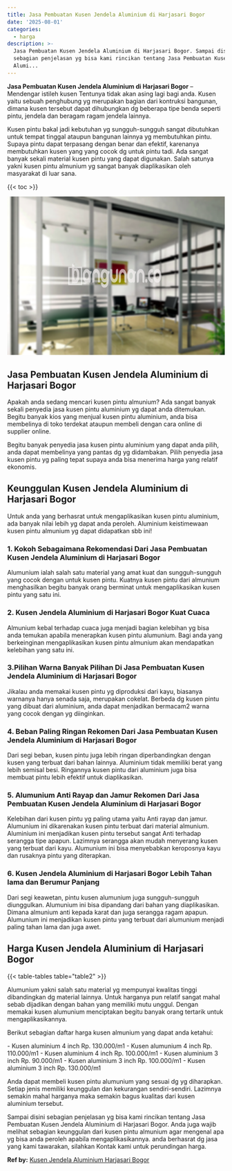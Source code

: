 ```yaml
---
title: Jasa Pembuatan Kusen Jendela Aluminium di Harjasari Bogor
date: '2025-08-01'
categories:
  - harga
description: >-
  Jasa Pembuatan Kusen Jendela Aluminium di Harjasari Bogor. Sampai disini
  sebagian penjelasan yg bisa kami rincikan tentang Jasa Pembuatan Kusen Jendela
  Alumi...
---
```


**Jasa Pembuatan Kusen Jendela Aluminium di Harjasari Bogor** – Mendengar istileh kusen Tentunya tidak akan asing lagi bagi anda. Kusen yaitu sebuah penghubung yg merupakan bagian dari kontruksi bangunan, dimana kusen tersebut dapat dihubungkan dg beberapa tipe benda seperti pintu, jendela dan beragam ragam jendela lainnya.

Kusen pintu bakal jadi kebutuhan yg sungguh-sungguh sangat dibutuhkan untuk tempat tinggal ataupun bangunan lainnya yg membutuhkan pintu. Supaya pintu dapat terpasang dengan benar dan efektif, karenanya membutuhkan kusen yang yang cocok dg untuk pintu tadi. Ada sangat banyak sekali material kusen pintu yang dapat digunakan. Salah satunya yakni kusen pintu almunium yg sangat banyak diaplikasikan oleh masyarakat di luar sana.

{{< toc >}}

![Jasa Pembuatan Kusen Jendela Aluminium di Harjasari Bogor](/images/harga-kusen-jendela-alumunium-43.png)

## Jasa Pembuatan Kusen Jendela Aluminium di Harjasari Bogor

Apakah anda sedang mencari kusen pintu almunium? Ada sangat banyak sekali penyedia jasa kusen pintu aluminium yg dapat anda ditemukan. Begitu banyak kios yang menjual kusen pintu aluminium, anda bisa membelinya di toko terdekat ataupun membeli dengan cara online di supplier online.

Begitu banyak penyedia jasa kusen pintu aluminium yang dapat anda pilih, anda dapat membelinya yang pantas dg yg didambakan. Pilih penyedia jasa kusen pintu yg paling tepat supaya anda bisa menerima harga yang relatif ekonomis.

## Keunggulan Kusen Jendela Aluminium di Harjasari Bogor

Untuk anda yang berhasrat untuk mengaplikasikan kusen pintu aluminium, ada banyak nilai lebih yg dapat anda peroleh. Aluminium keistimewaan kusen pintu almunium yg dapat didapatkan sbb ini!

### 1\. Kokoh Sebagaimana Rekomendasi Dari Jasa Pembuatan Kusen Jendela Aluminium di Harjasari Bogor

Alumunium ialah salah satu material yang amat kuat dan sungguh-sungguh yang cocok dengan untuk kusen pintu. Kuatnya kusen pintu dari almunium menghasilkan begitu banyak orang berminat untuk mengaplikasikan kusen pintu yang satu ini.

### 2\. Kusen Jendela Aluminium di Harjasari Bogor Kuat Cuaca

Almunium kebal terhadap cuaca juga menjadi bagian kelebihan yg bisa anda temukan apabila menerapkan kusen pintu alumunium. Bagi anda yang berkeinginan mengaplikasikan kusen pintu almunium akan mendapatkan kelebihan yang satu ini.

### 3.Pilihan Warna Banyak Pilihan Di Jasa Pembuatan Kusen Jendela Aluminium di Harjasari Bogor

Jikalau anda memakai kusen pintu yg diproduksi dari kayu, biasanya warnanya hanya senada saja, merupakan cokelat. Berbeda dg kusen pintu yang dibuat dari aluminium, anda dapat menjadikan bermacam2 warna yang cocok dengan yg diinginkan.

### 4\. Beban Paling Ringan Rekomen Dari Jasa Pembuatan Kusen Jendela Aluminium di Harjasari Bogor

Dari segi beban, kusen pintu juga lebih ringan diperbandingkan dengan kusen yang terbuat dari bahan lainnya. Aluminium tidak memiliki berat yang lebih semisal besi. Ringannya kusen pintu dari aluminium juga bisa membuat pintu lebih efektif untuk diaplikasikan.

### 5\. Alumunium Anti Rayap dan Jamur Rekomen Dari Jasa Pembuatan Kusen Jendela Aluminium di Harjasari Bogor

Kelebihan dari kusen pintu yg paling utama yaitu Anti rayap dan jamur. Alumunium ini dikarenakan kusen pintu terbuat dari material almunium. Aluminium ini menjadikan kusen pintu tersebut sangat Anti terhadap serangga tipe apapun. Lazimnya serangga akan mudah menyerang kusen yang terbuat dari kayu. Alumunium ini bisa menyebabkan keroposnya kayu dan rusaknya pintu yang diterapkan.

### 6\. Kusen Jendela Aluminium di Harjasari Bogor Lebih Tahan lama dan Berumur Panjang

Dari segi keawetan, pintu kusen alumunium juga sungguh-sungguh diunggulkan. Alumunium ini bisa dipandang dari bahan yang diaplikasikan. Dimana almunium anti kepada karat dan juga serangga ragam apapun. Alumunium ini menjadikan kusen pintu yang terbuat dari alumunium menjadi paling tahan lama dan juga awet.

## Harga Kusen Jendela Aluminium di Harjasari Bogor

{{< table-tables table="table2" >}}

Alumunium yakni salah satu material yg mempunyai kwalitas tinggi dibandingkan dg material lainnya. Untuk harganya pun relatif sangat mahal sebab dijadikan dengan bahan yang memiliki mutu unggul. Dengan memakai kusen alumunium menciptakan begitu banyak orang tertarik untuk mengaplikasikannya.

Berikut sebagian daftar harga kusen almunium yang dapat anda ketahui:

\- Kusen aluminium 4 inch Rp. 130.000/m1 - Kusen alumunium 4 inch Rp. 110.000/m1 - Kusen aluminium 4 inch Rp. 100.000/m1 - Kusen aluminium 3 inch Rp. 90.000/m1 - Kusen aluminium 3 inch Rp. 100.000/m1 - Kusen aluminium 3 inch Rp. 130.000/m1

Anda dapat membeli kusen pintu alumunium yang sesuai dg yg diharapkan. Setiap jenis memiliki keunggulan dan kekurangan sendiri-sendiri. Lazimnya semakin mahal harganya maka semakin bagus kualitas dari kusen aluminium tersebut.

Sampai disini sebagian penjelasan yg bisa kami rincikan tentang Jasa Pembuatan Kusen Jendela Aluminium di Harjasari Bogor. Anda juga wajib melihat sebagian keunggulan dari kusen pintu almunium agar mengenal apa yg bisa anda peroleh apabila mengaplikasikannya. anda berhasrat dg jasa yang kami tawarakan, silahkan Kontak kami untuk perundingan harga.

**Ref by:** [Kusen Jendela Aluminium Harjasari Bogor](https://id.wikipedia.org/wiki/Kusen)
